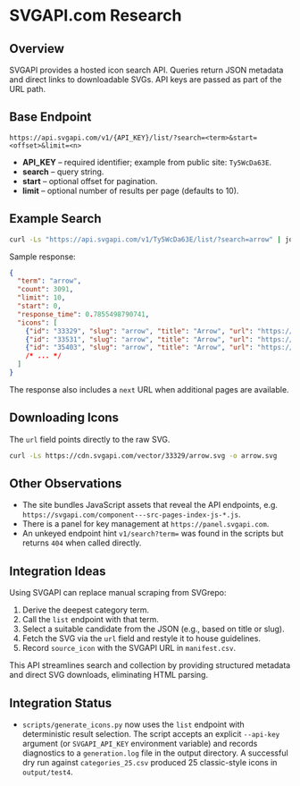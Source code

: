 # SVGAPI.com Research

## Overview
SVGAPI provides a hosted icon search API. Queries return JSON metadata and direct links to downloadable SVGs. API keys are passed as part of the URL path.

## Base Endpoint
```
https://api.svgapi.com/v1/{API_KEY}/list/?search=<term>&start=<offset>&limit=<n>
```
- **API_KEY** – required identifier; example from public site: `Ty5WcDa63E`.
- **search** – query string.
- **start** – optional offset for pagination.
- **limit** – optional number of results per page (defaults to 10).

## Example Search
```bash
curl -Ls "https://api.svgapi.com/v1/Ty5WcDa63E/list/?search=arrow" | jq
```
Sample response:
```json
{
  "term": "arrow",
  "count": 3091,
  "limit": 10,
  "start": 0,
  "response_time": 0.7855498790741,
  "icons": [
    {"id": "33329", "slug": "arrow", "title": "Arrow", "url": "https://cdn.svgapi.com/vector/33329/arrow.svg"},
    {"id": "33531", "slug": "arrow", "title": "Arrow", "url": "https://cdn.svgapi.com/vector/33531/arrow.svg"},
    {"id": "35403", "slug": "arrow", "title": "Arrow", "url": "https://cdn.svgapi.com/vector/35403/arrow.svg"}
    /* ... */
  ]
}
```
The response also includes a `next` URL when additional pages are available.

## Downloading Icons
The `url` field points directly to the raw SVG.
```bash
curl -Ls https://cdn.svgapi.com/vector/33329/arrow.svg -o arrow.svg
```

## Other Observations
- The site bundles JavaScript assets that reveal the API endpoints, e.g. `https://svgapi.com/component---src-pages-index-js-*.js`.
- There is a panel for key management at `https://panel.svgapi.com`.
- An unkeyed endpoint hint `v1/search?term=` was found in the scripts but returns `404` when called directly.

## Integration Ideas
Using SVGAPI can replace manual scraping from SVGrepo:
1. Derive the deepest category term.
2. Call the `list` endpoint with that term.
3. Select a suitable candidate from the JSON (e.g., based on title or slug).
4. Fetch the SVG via the `url` field and restyle it to house guidelines.
5. Record `source_icon` with the SVGAPI URL in `manifest.csv`.

This API streamlines search and collection by providing structured metadata and direct SVG downloads, eliminating HTML parsing.

## Integration Status
- `scripts/generate_icons.py` now uses the `list` endpoint with deterministic
  result selection. The script accepts an explicit `--api-key` argument (or
  `SVGAPI_API_KEY` environment variable) and records diagnostics to a
  `generation.log` file in the output directory. A successful dry run against
  `categories_25.csv` produced 25 classic-style icons in `output/test4`.

